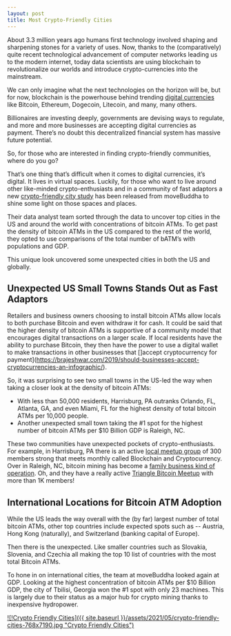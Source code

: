 ```yaml
---
layout: post
title: Most Crypto-Friendly Cities
---
```


About 3.3 million years ago humans first technology involved shaping and sharpening stones for a variety of uses. Now, thanks to the (comparatively) quite recent technological advancement of computer networks leading us to the modern internet, today data scientists are using blockchain to revolutionalize our worlds and introduce crypto-currencies into the mainstream.

We can only imagine what the next technologies on the horizon will be, but for now, blockchain is the powerhouse behind trending [digital currencies](https://brajeshwar.com/2019/30-cryptocurrencies-in-four-words-or-less/) like Bitcoin, Ethereum, Dogecoin, Litecoin, and many, many others.

Billionaires are investing deeply, governments are devising ways to regulate, and more and more businesses are accepting digital currencies as payment. There’s no doubt this decentralized financial system has massive future potential.

So, for those who are interested in finding crypto-friendly communities, where do you go?

That’s one thing that’s difficult when it comes to digital currencies, it’s digital. It lives in virtual spaces. Luckily, for those who want to live around other like-minded crypto-enthusiasts and in a community of fast adaptors a new [crypto-friendly city study](https://www.movebuddha.com/blog/crypto-friendly-cities/) has been released from moveBuddha to shine some light on those spaces and places.

Their data analyst team sorted through the data to uncover top cities in the US and around the world with concentrations of bitcoin ATMs. To get past the density of bitcoin ATMs in the US compared to the rest of the world, they opted to use comparisons of the total number of bATM’s with populations and GDP.

This unique look uncovered some unexpected cities in both the US and globally.

## Unexpected US Small Towns Stands Out as Fast Adaptors

Retailers and business owners choosing to install bitcoin ATMs allow locals to both purchase Bitcoin and even withdraw it for cash. It could be said that the higher density of bitcoin ATMs is supportive of a community model that encourages digital transactions on a larger scale. If local residents have the ability to purchase Bitcoin, they then have the power to use a digital wallet to make transactions in other businesses that []accept cryptocurrency for payment](https://brajeshwar.com/2019/should-businesses-accept-cryptocurrencies-an-infographic/).

So, it was surprising to see two small towns in the US-led the way when taking a closer look at the density of bitcoin ATMs:

- With less than 50,000 residents, Harrisburg, PA outranks Orlando, FL, Atlanta, GA, and even Miami, FL for the highest density of total bitcoin ATMs per 10,000 people.
- Another unexpected small town taking the #1 spot for the highest number of bitcoin ATMs per $10 Billion GDP is Raleigh, NC.

These two communities have unexpected pockets of crypto-enthusiasts. For example, in Harrisburg, PA there is an active [local meetup group](https://www.meetup.com/Blockchain-and-Cryptocurrency-Central-PA/) of 300 members strong that meets monthly called Blockchain and Cryptocurrency. Over in Raleigh, NC, bitcoin mining has become a [family business kind of operation](https://www.coindesk.com/bitcoin-mining-father-and-son). Oh, and they have a really active [Triangle Bitcoin Meetup](https://www.meetup.com/Triangle-Bitcoin-Meetup/) with more than 1K members!

## International Locations for Bitcoin ATM Adoption

While the US leads the way overall with the (by far) largest number of total bitcoin ATMs, other top countries include expected spots such as --  Austria, Hong Kong (naturally), and Switzerland (banking capital of Europe).

Then there is the unexpected. Like smaller countries such as Slovakia, Slovenia, and Czechia all making the top 10 list of countries with the most total Bitcoin ATMs.

To hone in on international cities, the team at moveBuddha looked again at GDP. Looking at the highest concentration of bitcoin ATMs per $10 Billion GDP, the city of Tbilisi, Georgia won the #1 spot with only 23 machines. This is largely due to their status as a major hub for crypto mining thanks to inexpensive hydropower.

[![!Crypto Friendly Cities]({{ site.baseurl }}/assets/2021/05/crypto-friendly-cities-768x7190.jpg "Crypto Friendly Cities")](https://brajeshwar.com/wp-content/uploads/2021/05/crypto-friendly-cities.pdf)